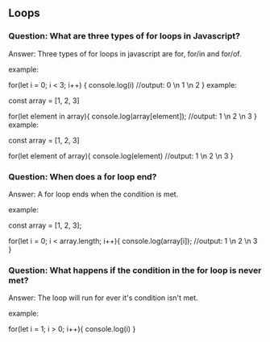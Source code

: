 ## Loops

### Question: What are three types of for loops in Javascript?

Answer: Three types of for loops in javascript are for, for/in and for/of.


example:

for(let i = 0; i < 3; i++) {
    console.log(i)
    //output: 0 \n 1 \n 2
}
example:

const array = [1, 2, 3]

for(let element in array){
    console.log(array[element]);
    //output: 1 \n 2 \n 3
}
example:

const array = [1, 2, 3]

for(let element of array){
    console.log(element)
    //output: 1 \n 2 \n 3
}


### Question: When does a for loop end?

Answer: A for loop ends when the condition is met.

example:

const array = [1, 2, 3];

for(let i = 0; i < array.length; i++){
    console.log(array[i]);
    //output: 1 \n 2 \n 3
}


### Question: What happens if the condition in the for loop is never met?

Answer: The loop will run for ever it's condition isn't met.

example:

for(let i = 1; i > 0; i++){
    console.log(i)
}